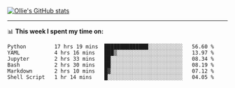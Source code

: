<!--
**icedpanda/icedpanda** is a ✨ _special_ ✨ repository because its `README.md` (this file) appears on your GitHub profile.

Here are some ideas to get you started:

- 🔭 I’m currently working on ...
- 🌱 I’m currently learning ...
- 👯 I’m looking to collaborate on ...
- 🤔 I’m looking for help with ...
- 💬 Ask me about ...
- 📫 How to reach me: ...
- 😄 Pronouns: ...
- ⚡ Fun fact: ...
-->
[![Ollie's GitHub stats](https://github-readme-stats-icedpanda.vercel.app/api?username=icedpanda&count_private=true&show_icons=true)](https://github.com/icedpanda)

---
📊 **This week I spent my time on:**
<!--START_SECTION:waka-->

```text
Python         17 hrs 19 mins  ██████████████░░░░░░░░░░░   56.60 %
YAML           4 hrs 16 mins   ███▒░░░░░░░░░░░░░░░░░░░░░   13.97 %
Jupyter        2 hrs 33 mins   ██░░░░░░░░░░░░░░░░░░░░░░░   08.34 %
Bash           2 hrs 30 mins   ██░░░░░░░░░░░░░░░░░░░░░░░   08.19 %
Markdown       2 hrs 10 mins   █▓░░░░░░░░░░░░░░░░░░░░░░░   07.12 %
Shell Script   1 hr 14 mins    █░░░░░░░░░░░░░░░░░░░░░░░░   04.05 %
```

<!--END_SECTION:waka-->
